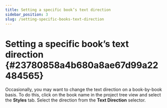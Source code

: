 ```yaml
---
title: Setting a specific book’s text direction
sidebar_position: 3
slug: /setting-specific-books-text-direction
---
```


# **Setting a specific book’s text direction** {#23780858a4b680a8ae67d99a22484565}

Occasionally, you may want to change the text direction on a book-by-book basis. To do this, click on the book name in the project tree view and select the **Styles** tab. Select the direction from the **Text Direction** selector.

